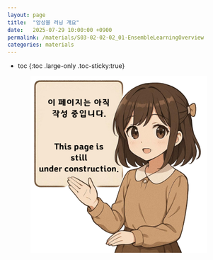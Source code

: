 ```yaml
---
layout: page
title:  "앙상블 러닝 개요"
date:   2025-07-29 10:00:00 +0900
permalink: /materials/S03-02-02-02_01-EnsembleLearningOverview
categories: materials
---
```

* toc
{:toc .large-only .toc-sticky:true}


<div class="insert-image" style="text-align: center;">
    <img style="width: 400px;" src="/assets/img/PagePreparing.png">
</div>